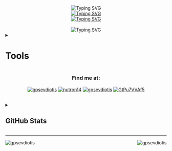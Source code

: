<div align="center"
<a href=""><img src="https://readme-typing-svg.demolab.com?font=Fira+Code&duration=1000&pause=1000&color=A1A1A1&center=true&multiline=true&repeat=false&width=435&lines=George+Psevdiotis" alt="Typing SVG" /></a>
   <br>
<a href=""><img src="https://readme-typing-svg.demolab.com?font=Fira+Code&duration=2000&pause=1000&center=true&multiline=true&repeat=false&width=435&lines=MSc+Data+Science+;and+Analytics+Student" alt="Typing SVG" /></a>
<br>
<a href=""><img src="https://readme-typing-svg.demolab.com?font=Fira+Code&duration=3000&center=true&multiline=true&repeat=false&width=435&lines=BSc+Computer+Science;with+First+Class+Honours" alt="Typing SVG" /></a>
   <br><br>
<a href=""><img src="https://readme-typing-svg.demolab.com?font=Fira+Code&duration=4000&color=D63A4A&center=true&multiline=true&repeat=false&width=435&lines=%40+Cardiff+University" alt="Typing SVG" /></a>
   <br>
</div>

<details>
  <summary><h1>Tools</h1></summary>
<table align="center">
   <tr align="center">
      <th>Programming Languages:</th>
      <td>
         <img src="https://raw.githubusercontent.com/devicons/devicon/master/icons/python/python-original.svg" alt="python" width="40" height="40"/>
         <img src="https://raw.githubusercontent.com/devicons/devicon/master/icons/java/java-original.svg" alt="java" width="40" height="40"/>
      </td>
   </tr>
   <tr align="center">
      <th>Front-end Development:</th>
      <td align="center">
         <img src="https://raw.githubusercontent.com/devicons/devicon/master/icons/html5/html5-original-wordmark.svg" alt="html5" width="40" height="40"/>
         <img src="https://raw.githubusercontent.com/devicons/devicon/master/icons/css3/css3-original-wordmark.svg" alt="css3" width="40" height="40"/>
         <img src="https://raw.githubusercontent.com/devicons/devicon/master/icons/bootstrap/bootstrap-plain-wordmark.svg" alt="bootstrap" width="40" height="40"/>
      </td>
   </tr>
   <tr>
      <th>Databases:</th>
      <td align="center">
         <img src="https://raw.githubusercontent.com/devicons/devicon/master/icons/mysql/mysql-original-wordmark.svg" alt="mysql" width="40" height="40"/>
         <img src="https://www.vectorlogo.zone/logos/sqlite/sqlite-icon.svg" alt="sqlite" width="40" height="40"/>
         <img src="https://raw.githubusercontent.com/devicons/devicon/master/icons/oracle/oracle-original.svg" alt="oracle" width="40" height="40"/>
         <img src="https://raw.githubusercontent.com/devicons/devicon/master/icons/mongodb/mongodb-original-wordmark.svg" alt="mongodb" width="40" height="40"/>
         <img src="https://www.vectorlogo.zone/logos/firebase/firebase-icon.svg" alt="firebase" width="40" height="40"/>
      </td>
   </tr>
   <tr>
      <th>Web-Frameworks:</th>
      <td align="center">
         <img src="https://www.vectorlogo.zone/logos/pocoo_flask/pocoo_flask-icon.svg" alt="flask" width="40" height="40"/>
         <img src="https://cdn.worldvectorlogo.com/logos/django.svg" alt="django" width="40" height="40"/>
      </td>
   </tr>
   <tr>
      <th>AI / ML:</th>
      <td align="center">
         <img src="https://raw.githubusercontent.com/devicons/devicon/2ae2a900d2f041da66e950e4d48052658d850630/icons/pandas/pandas-original.svg" alt="pandas" width="40" height="40"/>
         <img src="https://www.vectorlogo.zone/logos/tensorflow/tensorflow-icon.svg" alt="tensorflow" width="40" height="40"/>
         <img src="https://upload.wikimedia.org/wikipedia/commons/0/05/Scikit_learn_logo_small.svg" alt="scikit_learn" width="40" height="40"/>
         <img src="https://seaborn.pydata.org/_images/logo-mark-lightbg.svg" alt="seaborn" width="40" height="40"/> 
         <img src="https://www.vectorlogo.zone/logos/opencv/opencv-icon.svg" alt="opencv" width="40" height="40"/>
      </td>
   </tr>
   <tr>
      <th>Other Software:</th>
      <td align="center">
         <img src="https://www.vectorlogo.zone/logos/figma/figma-icon.svg" alt="figma" width="40" height="40"/> 
         <img src="https://www.vectorlogo.zone/logos/getpostman/getpostman-icon.svg" alt="postman" width="40" height="40"/> 
         <img src="https://upload.wikimedia.org/wikipedia/commons/2/21/Matlab_Logo.png" alt="matlab" width="40" height="40"/> 
         <img src="https://www.vectorlogo.zone/logos/git-scm/git-scm-icon.svg" alt="git" width="40" height="40"/>
      </td>
   </tr>
   <tr>
      <th>I want to learn...</th>
      <td align="center">
         <img src="https://raw.githubusercontent.com/devicons/devicon/master/icons/android/android-original-wordmark.svg" alt="android" width="40" height="40"/>
         <img src="https://angular.io/assets/images/logos/angular/angular.svg" alt="angular" width="40" height="40"/> 
         <img src="https://www.vectorlogo.zone/logos/flutterio/flutterio-icon.svg" alt="flutter" width="40" height="40"/> 
         <img src="https://www.vectorlogo.zone/logos/kotlinlang/kotlinlang-icon.svg" alt="kotlin" width="40" height="40"/> 
         <img src="https://raw.githubusercontent.com/devicons/devicon/master/icons/nodejs/nodejs-original-wordmark.svg" alt="nodejs" width="40" height="40"/>
         <img src="https://raw.githubusercontent.com/devicons/devicon/master/icons/react/react-original-wordmark.svg" alt="react" width="40" height="40"/>
      </td>
   </tr>
</table>
   </details>

<h3 align="center">Find me at:</h3>
<p align="center">	
<a href="https://fb.com/gpsevdiotis" target="blank"><img align="center" src="https://raw.githubusercontent.com/rahuldkjain/github-profile-readme-generator/master/src/images/icons/Social/facebook.svg" alt="gpsevdiotis" height="30" width="40" /></a>
<a href="https://instagram.com/nutron14" target="blank"><img align="center" src="https://raw.githubusercontent.com/rahuldkjain/github-profile-readme-generator/master/src/images/icons/Social/instagram.svg" alt="nutron14" height="30" width="40" /></a>
<a href="https://linkedin.com/in/gpsevdiotis" target="blank"><img align="center" src="https://raw.githubusercontent.com/rahuldkjain/github-profile-readme-generator/master/src/images/icons/Social/linked-in-alt.svg" alt="gpsevdiotis" height="30" width="40" /></a>
<a href="https://discord.com/users/648603775811977216" target="blank"><img align="center" src="https://raw.githubusercontent.com/rahuldkjain/github-profile-readme-generator/master/src/images/icons/Social/discord.svg" alt="GtPu7VVAf5" height="30" width="40" /></a>
</p>
<br>

<details>
  <summary><h2>GitHub Stats</h2></summary>
<p align="center">
  <a href="https://github.com/gpsevdiotis">
    <img src="http://github-profile-summary-cards.vercel.app/api/cards/profile-details?username=gpsevdiotis&theme=transparent" />
  </a>
  <a href="https://github.com/gpsevdiotis">
    <img src="http://github-profile-summary-cards.vercel.app/api/cards/stats?username=gpsevdiotis&theme=transparent" />
  </a>
  <a href="https://github.com/gpsevdiotis">
    <img src="https://github-readme-streak-stats.herokuapp.com?user=gpsevdiotis&theme=transparent&hide_border=true&date_format=j%20M%5B%20Y%5D" /> 
  </a>
</p>
</details>
<hr>
<p><a href="https://ko-fi.com/gpsevdiotis"> <img align="left" src="https://cdn.ko-fi.com/cdn/kofi3.png?v=3" height="48" width="200" alt="gpsevdiotis" /></a></p>
<p align="right"> <img src="https://komarev.com/ghpvc/?username=gpsevdiotis&label=Profile%20views%20Counter&color=blue&style=for-the-badge" alt="gpsevdiotis" height="30" width="200"/> </p>




<!--
<h2>Programming Languages:</h2>
<a href="https://www.python.org" target="_blank" rel="noreferrer"> <img src="https://raw.githubusercontent.com/devicons/devicon/master/icons/python/python-original.svg" alt="python" width="40" height="40"/> </a>
<a href="https://www.java.com" target="_blank" rel="noreferrer"> <img src="https://raw.githubusercontent.com/devicons/devicon/master/icons/java/java-original.svg" alt="java" width="40" height="40"/> </a>
<br><br>
<h2>Front-end Development:</h2>
<a href="https://www.w3.org/html/" target="_blank" rel="noreferrer"> <img src="https://raw.githubusercontent.com/devicons/devicon/master/icons/html5/html5-original-wordmark.svg" alt="html5" width="40" height="40"/> </a>
<a href="https://www.w3schools.com/css/" target="_blank" rel="noreferrer"> <img src="https://raw.githubusercontent.com/devicons/devicon/master/icons/css3/css3-original-wordmark.svg" alt="css3" width="40" height="40"/> </a>
<a href="https://getbootstrap.com" target="_blank" rel="noreferrer"> <img src="https://raw.githubusercontent.com/devicons/devicon/master/icons/bootstrap/bootstrap-plain-wordmark.svg" alt="bootstrap" width="40" height="40"/> </a>
<br><br>
<h2>Databases:</h2>
<a href="https://www.mysql.com/" target="_blank" rel="noreferrer"> <img src="https://raw.githubusercontent.com/devicons/devicon/master/icons/mysql/mysql-original-wordmark.svg" alt="mysql" width="40" height="40"/> </a>
<a href="https://www.sqlite.org/" target="_blank" rel="noreferrer"> <img src="https://www.vectorlogo.zone/logos/sqlite/sqlite-icon.svg" alt="sqlite" width="40" height="40"/> </a>
<a href="https://www.oracle.com/" target="_blank" rel="noreferrer"> <img src="https://raw.githubusercontent.com/devicons/devicon/master/icons/oracle/oracle-original.svg" alt="oracle" width="40" height="40"/> </a>
<a href="https://www.mongodb.com/" target="_blank" rel="noreferrer"> <img src="https://raw.githubusercontent.com/devicons/devicon/master/icons/mongodb/mongodb-original-wordmark.svg" alt="mongodb" width="40" height="40"/> </a>
<a href="https://firebase.google.com/" target="_blank" rel="noreferrer"> <img src="https://www.vectorlogo.zone/logos/firebase/firebase-icon.svg" alt="firebase" width="40" height="40"/></a>
<br><br>
<h2>Web-Frameworks:</h2>
 <a href="https://flask.palletsprojects.com/" target="_blank" rel="noreferrer"> <img src="https://www.vectorlogo.zone/logos/pocoo_flask/pocoo_flask-icon.svg" alt="flask" width="40" height="40"/> </a>
<a href="https://www.djangoproject.com/" target="_blank" rel="noreferrer"> <img src="https://cdn.worldvectorlogo.com/logos/django.svg" alt="django" width="40" height="40"/></a>
<br><br>
<h2>AI / ML:</h2>
<a href="https://pandas.pydata.org/" target="_blank" rel="noreferrer"> <img src="https://raw.githubusercontent.com/devicons/devicon/2ae2a900d2f041da66e950e4d48052658d850630/icons/pandas/pandas-original.svg" alt="pandas" width="40" height="40"/> </a>
<a href="https://www.tensorflow.org" target="_blank" rel="noreferrer"> <img src="https://www.vectorlogo.zone/logos/tensorflow/tensorflow-icon.svg" alt="tensorflow" width="40" height="40"/> </a>
<a href="https://scikit-learn.org/" target="_blank" rel="noreferrer"> <img src="https://upload.wikimedia.org/wikipedia/commons/0/05/Scikit_learn_logo_small.svg" alt="scikit_learn" width="40" height="40"/> </a>
<a href="https://seaborn.pydata.org/" target="_blank" rel="noreferrer"> <img src="https://seaborn.pydata.org/_images/logo-mark-lightbg.svg" alt="seaborn" width="40" height="40"/> </a>
<a href="https://opencv.org/" target="_blank" rel="noreferrer"> <img src="https://www.vectorlogo.zone/logos/opencv/opencv-icon.svg" alt="opencv" width="40" height="40"/> </a>
<br><br>
<h2>Other Software:</h2>
 <a href="https://www.figma.com/" target="_blank" rel="noreferrer"> <img src="https://www.vectorlogo.zone/logos/figma/figma-icon.svg" alt="figma" width="40" height="40"/> </a>
<a href="https://postman.com" target="_blank" rel="noreferrer"> <img src="https://www.vectorlogo.zone/logos/getpostman/getpostman-icon.svg" alt="postman" width="40" height="40"/> </a>
<a href="https://www.mathworks.com/" target="_blank" rel="noreferrer"> <img src="https://upload.wikimedia.org/wikipedia/commons/2/21/Matlab_Logo.png" alt="matlab" width="40" height="40"/> </a>
<a href="https://git-scm.com/" target="_blank" rel="noreferrer"> <img src="https://www.vectorlogo.zone/logos/git-scm/git-scm-icon.svg" alt="git" width="40" height="40"/></a>
<br><br>
<h2>I want to learn...</h2>
<a href="https://developer.android.com" target="_blank" rel="noreferrer"> <img src="https://raw.githubusercontent.com/devicons/devicon/master/icons/android/android-original-wordmark.svg" alt="android" width="40" height="40"/> </a>
<a href="https://angular.io" target="_blank" rel="noreferrer"> <img src="https://angular.io/assets/images/logos/angular/angular.svg" alt="angular" width="40" height="40"/> </a>
<a href="https://flutter.dev" target="_blank" rel="noreferrer"> <img src="https://www.vectorlogo.zone/logos/flutterio/flutterio-icon.svg" alt="flutter" width="40" height="40"/> </a>
<a href="https://kotlinlang.org" target="_blank" rel="noreferrer"> <img src="https://www.vectorlogo.zone/logos/kotlinlang/kotlinlang-icon.svg" alt="kotlin" width="40" height="40"/> </a>
<a href="https://nodejs.org" target="_blank" rel="noreferrer"> <img src="https://raw.githubusercontent.com/devicons/devicon/master/icons/nodejs/nodejs-original-wordmark.svg" alt="nodejs" width="40" height="40"/> </a>
<a href="https://reactjs.org/" target="_blank" rel="noreferrer"> <img src="https://raw.githubusercontent.com/devicons/devicon/master/icons/react/react-original-wordmark.svg" alt="react" width="40" height="40"/> </a>
<br><br>
<h2 align="left">Support:</h2>
<p><a href="https://ko-fi.com/gpsevdiotis"> <img align="left" src="https://cdn.ko-fi.com/cdn/kofi3.png?v=3" height="50" width="210" alt="gpsevdiotis" /></a></p>
<p align="right"> <img src="https://komarev.com/ghpvc/?username=gpsevdiotis&label=Profile%20views%20Counter&color=blue&style=for-the-badge" alt="gpsevdiotis" /> </p>
<br><br>
-->
